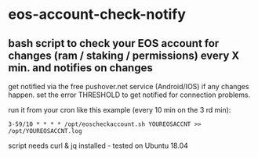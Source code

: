 # eos-account-check-notify
## bash script to check your EOS account for changes (ram / staking / permissions) every X min. and notifies on changes

get notified via the free pushover.net service (Android/IOS) if any changes happen. 
set the error THRESHOLD to get notified for connection problems.

run it from your cron like this example (every 10 min on the 3 rd min):

`3-59/10 * * * * /opt/eoscheckaccount.sh YOUREOSACCNT >> /opt/YOUREOSACCNT.log`

script needs curl & jq installed - tested on Ubuntu 18.04 
